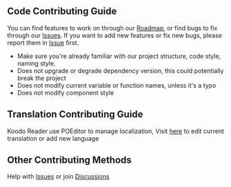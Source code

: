 ## Code Contributing Guide

You can find features to work on through our [Roadmap](https://koodo-reader.notion.site/d1c19a132932465bae1d89dd963c92ea?v=ca8aa69cf25849c18c92b92ba868663b), or find bugs to fix through our [Issues](https://github.com/koodo-reader/koodo-reader/issues). If you want to add new features or fix new bugs, please report them in [Issue](https://github.com/koodo-reader/koodo-reader/issues) first.

- Make sure you're already familiar with our project structure, code style, naming style.
- Does not upgrade or degrade dependency version, this could potentially break the project
- Does not modify current variable or function names, unless it's a typo
- Does not modify component style

## Translation Contributing Guide

Koodo Reader use POEditor to manage localization, Visit [here](https://poeditor.com/join/project?hash=fk4qbQTlsk) to edit current translation or add new language

## Other Contributing Methods

Help with [Issues](https://github.com/koodo-reader/koodo-reader/issues) or join [Discussions](https://github.com/koodo-reader/koodo-reader/discussions)
